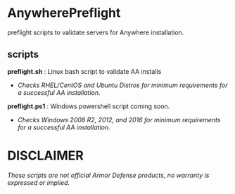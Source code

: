 # AnywherePreflight
preflight scripts to validate servers for Anywhere installation.


## scripts
**preflight.sh** : Linux bash script to validate AA installs
- *Checks RHEL/CentOS and Ubuntu Distros for minimum requirements for a successful AA installation.*

**preflight.ps1** : Windows powershell script coming soon.
- *Checks Windows 2008 R2, 2012, and 2016 for minimum requirements for a successful AA installation.*




# DISCLAIMER #
*These scripts are not official Armor Defense products, no warranty is expressed or implied.*
